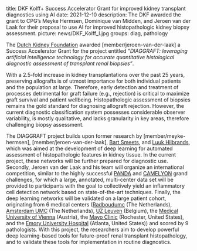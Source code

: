 title: DKF Kolff+ Success Accelerator Grant for improved kidney transplant diagnostics using AI
date: 2021-12-10
description: The DKF awarded the grant to CPG’s Meyke Hermsen, Dominique van Midden, and Jeroen van der Laak for their proposal to use AI for improved histopathologic kidney biopsy assessment. 
picture: news/DKF_Kolff_I.jpg
groups: diag, pathology

The [Dutch Kidney Foundation]( https://nierstichting.nl/) awarded [member/jeroen-van-der-laak] a Success Accelerator Grant for the project entitled *”DIAGGRAFT: leveraging artificial intelligence technology for accurate quantitative histological diagnostic assessment of transplant renal biopsies”*. 

With a 2.5-fold increase in kidney transplantations over the past 25 years, preserving allografts is of utmost importance for both individual patients and the population at large. Therefore, early detection and treatment of processes detrimental for graft failure (e.g., rejection) is critical to maximize graft survival and patient wellbeing. Histopathologic assessment of biopsies remains the gold standard for diagnosing allograft rejection. However, the current diagnostic classification system possesses considerable observer variability, is mostly qualitative, and lacks granularity in key areas, therefore challenging biopsy assessment. 

The DIAGGRAFT project builds upon former research by [member/meyke-hermsen], [member/jeroen-van-der-laak], [Bart Smeets]( https://www.radboudumc.nl/personen/bart-smeets), and [Luuk Hilbrands]( https://www.radboudumc.nl/personen/luuk-hilbrands), which was aimed at the development of deep learning for automated assessment of histopathologic features in kidney tissue. In the current project, these networks will be further prepared for diagnostic use. Secondly, Jeroen van der Laak and his team will organize an international competition, similar to the highly successful [PANDA](https://panda.grand-challenge.org/) and [CAMELYON](https://camelyon17.grand-challenge.org/) grand challenges, for which a large, annotated, multi-center data set will be provided to participants with the goal to collectively yield an inflammatory cell detection network based on state-of-the-art techniques. Finally, the deep learning networks will be validated on a large patient cohort, originating from 6 medical centers ([Radboudumc](https://www.radboudumc.nl/patientenzorg) (The Netherlands), [Amsterdam UMC](https://www.amc.nl/web/home.htm) (The Netherlands), [UZ Leuven](https://www.uzleuven.be/en) (Belgium), the [Medical University of Vienna](https://www.meduniwien.ac.at/web/en/) (Austria), the [Mayo Clinic](https://www.mayoclinic.org/) (Rochester, United States), and the [Emory University Hospital]( https://med.emory.edu/) (Atlanta, United States)) and scored by 9 pathologists. With this project, the researchers aim to develop powerful deep learning-based tools for future-proof renal transplant histopathology, and to validate these tools for implementation in routine diagnostics.
